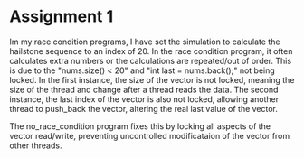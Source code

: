 # Assignment 1

Im my race condition programs, I have set the simulation to calculate the hailstone sequence to an index of 20. In the race condition program, it often calculates extra numbers or the calculations are repeated/out of order. This is due to the "nums.size() < 20" and "int last = nums.back();" not being locked. In the first instance, the size of the vector is not locked, meaning the size of the thread and change after a thread reads the data. The second instance, the last index of the vector is also not locked, allowing another thread to push_back the vector, altering the real last value of the vector.

The no_race_condition program fixes this by locking all aspects of the vector read/write, preventing uncontrolled modificataion of the vector from other threads.